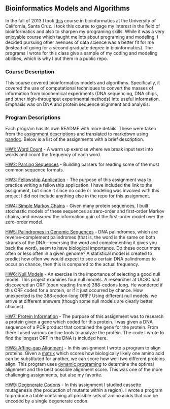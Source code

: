 ## Bioinformatics Models and Algorithms

In the fall of 2013 I took [this][0] course in bioinformatics at the University of California, Santa Cruz.  I took this course to gage my interest in the field of bioinformatics and also to sharpen my programing skills.  While it was a very enjoyable course which taught me lots about programing and modeling, I decided pursuing other avenues of data science was a better fit for me (instead of going for a second graduate degree in bioinformatics).  The programs I wrote for this class give a sample of my coding and modeling abilities, which is why I put them in a public repo.

### Course Description

This course covered bioinformatics models and algorithms.  Specifically, it covered the use of computational techniques to convert the masses of information from biochemical experiments (DNA sequencing, DNA chips, and other high-throughput experimental methods) into useful information. Emphasis was on DNA and protein sequence alignment and analysis.

### Program Descriptions

Each program has its own README with more details.  These were taken from the [assignment descriptions][10] and translated to markdown using [pandoc][11].  Below is a list of the assignments with a brief description.

[HW1: Word Count][1] - A warm up exercise where we break input text into words and count the frequency of each word.

[HW2: Parsing Sequences][2] - Building parsers for reading some of the most common sequence formats.

[HW3: Fellowship Application][3] - The purpose of this assignment was to practice writing a fellowship application.  I have included the link to the assignment, but since it since no code or modeling was involved with this project I did not include anything else in the repo for this assignment.

[HW4: Simple Markov Chains][4] -  Given many protein sequences, I built stochastic models of these sequences as zero-order and first-order Markov chains, and measured the information gain of the first-order model over the zero-order model.

[HW5: Palindromes in Genomic Sequences][5] - DNA palindromes, which are reverse-complement palindromes (that is, the word is the same on both strands of the DNA—reversing the word and complementing it gives you back the word), seem to have biological importance.  Do these occur more often or less often in a given genome? A statistical model is created to predict how often we would expect to see a certain DNA palindromes to occur on chance, then this is compared to the actual frequency.

[HW6: Null Models][6] - An exercise in the importance of selecting a good null model.  This project examines four null models.  A researcher at UCSC had discovered an ORF (open reading frame) 388-codons long.  He wondered if this ORF coded for a protein, or if it just occurred by chance.  How unexpected is the 388-codon-long ORF? Using different null models, we arrive at different answers (though some null models are clearly better choices).

[HW7: Protein Information][7] - The purpose of this assignment was to research a protein given a gene which coded for this protein.  I was given a DNA sequence of a PCR product that contained the gene for the protein.  From there I used various on-line tools to analyze the protein.  The code I wrote to find the longest ORF in the DNA is included here.

[HW8: Affine-gap Alignment][8] - In this assignment I wrote a program to align proteins.  Given a [matrix][13] which scores how biologically likely one amino acid can be substituted for another, we can score how well two different proteins align.  This program uses [dynamic programing][12] to determine the optimal alignment and the best possible alignment score.  This was one of the more challenging assignments, but also my favorite.

[HW9: Degenerate Codons][9] - In this assignment I studied cassette mutagenesis (the production of mutants within a region).  I wrote a program to produce a table containing all possible sets of amino acids that can be encoded by a single degenerate codon.

[0]: http://users.soe.ucsc.edu/~karplus/bme205/f13/index.html
[1]: https://github.com/lebailly/BME205/tree/master/HW1
[2]: https://github.com/lebailly/BME205/tree/master/HW2
[3]: https://users.soe.ucsc.edu/%7Ekarplus/bme205/f13/Fellowship.html
[4]: https://github.com/lebailly/BME205/tree/master/HW4
[5]: https://github.com/lebailly/BME205/tree/master/HW5
[6]: https://github.com/lebailly/BME205/tree/master/HW6
[7]: https://github.com/lebailly/BME205/tree/master/HW7
[8]: https://github.com/lebailly/BME205/tree/master/HW8
[9]: https://github.com/lebailly/BME205/tree/master/HW9
[10]: http://users.soe.ucsc.edu/~karplus/bme205/f13/index.html#hw
[11]: http://pandoc.org/
[12]: https://en.wikipedia.org/wiki/Dynamic_programming
[13]: https://github.com/lebailly/BME205/blob/master/HW8/BLOSUM62.txt
